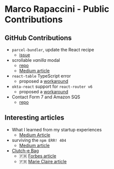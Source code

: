 # Marco Rapaccini - Public Contributions
## GitHub Contributions
* `parcel-bundler`, update the React recipe
  * [issue](https://github.com/parcel-bundler/website/issues/1049)
* scrollable _vanilla_ modal
  * [repo](https://github.com/rapaccinim/scrollable-vanilla-modal)
  * [Medium article](https://rapaccinim.medium.com/how-to-create-a-custom-resizable-modal-with-scrollable-and-fixed-content-21adb2adda28)
* `react-table` TypeScript error
  * proposed a [workaround](https://github.com/TanStack/table/discussions/2664#discussioncomment-1194920)
* `okta-react` support for `react-router v6`
  * proposed a [workaround](https://github.com/okta/okta-react/issues/178#issuecomment-1056757369)
* Contact Form 7 and Amazon SQS
  * [repo](https://github.com/rapaccinim/cf7-hook-4-amazon-sqs)
## Interesting articles
* What I learned from my startup experiences
  * [Medium Article](https://rapaccinim.medium.com/what-i-learned-from-startup-experiences-20cfafd4a3a0)
* surviving the `npm ERR! 404`
  * [Medium article](https://rapaccinim.medium.com/surviving-the-npm-err-404-with-private-packages-b413d80fb860)
* [Clutch-e Bag](https://clutchebag.com)
  * 🇫🇷 [Forbes article](https://www.forbes.fr/mediasfrance/le-clutch-e-bag-le-sac-intelligent-moderne-et-elegant/)
  * 🇫🇷 [Marie Claire article](https://www.marieclaire.fr/adresses-incontournables/clutch-e-bag-la-pochette-connectee-made-in-italy/)
